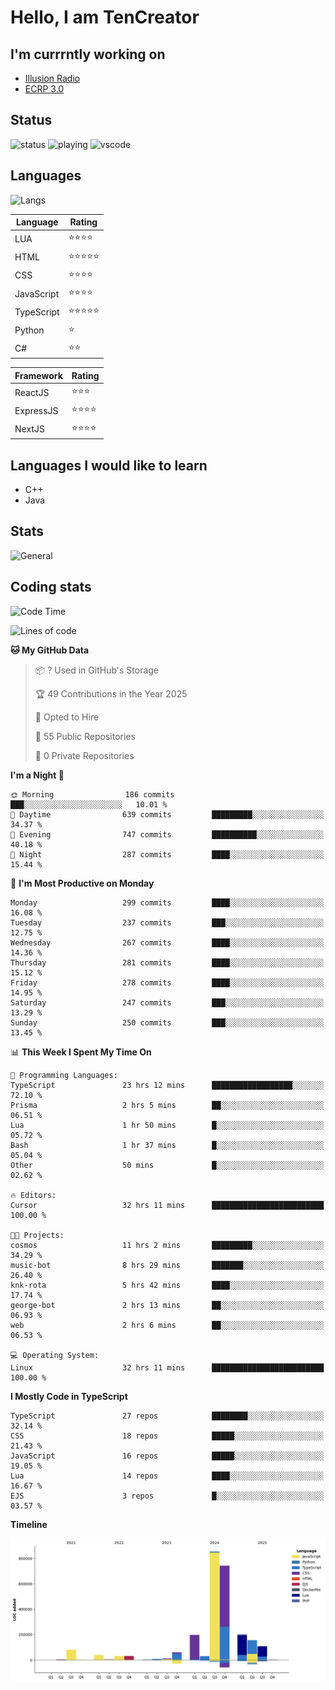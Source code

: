 # Hello, I am TenCreator

## I'm currrntly working on
- [Illusion Radio](https://illusionradio.co.uk/)
- [ECRP 3.0](http://github.com/Emerald-Coast-Roleplay/)

## Status
![status](https://api.statusbadges.me/badge/status/518334475038359555?simple=true&style=for-the-badge)
![playing](https://api.statusbadges.me/badge/playing/518334475038359555?style=for-the-badge)
![vscode](https://api.statusbadges.me/badge/vscode/518334475038359555?style=for-the-badge)

## Languages
![Langs](https://github-readme-stats.vercel.app/api/top-langs/?username=tencreator&layout=compact&theme=radical)


|Language|Rating|
|--------|------|
|LUA|⭐️⭐️⭐️⭐️|
|HTML|⭐️⭐️⭐️⭐️⭐️|
|CSS|⭐️⭐️⭐️⭐️|
|JavaScript|⭐️⭐️⭐️⭐️|
|TypeScript|⭐️⭐️⭐️⭐️⭐️|
|Python|⭐️|
|C#|⭐️⭐️ |

|Framework|Rating|
|--------|------|
|ReactJS|⭐️⭐️⭐|
|ExpressJS|⭐️⭐️⭐️⭐️|
|NextJS|⭐️⭐️⭐⭐️|

## Languages I would like to learn
- C++
- Java

## Stats
![General](https://github-readme-stats.vercel.app/api?username=tencreator&show_icons=true&theme=radical)

## Coding stats

<!--START_SECTION:waka-->
![Code Time](http://img.shields.io/badge/Code%20Time-425%20hrs%2026%20mins-blue)

![Lines of code](https://img.shields.io/badge/From%20Hello%20World%20I%27ve%20Written-1.9%20million%20lines%20of%20code-blue)

**🐱 My GitHub Data** 

> 📦 ? Used in GitHub's Storage 
 > 
> 🏆 49 Contributions in the Year 2025
 > 
> 💼 Opted to Hire
 > 
> 📜 55 Public Repositories 
 > 
> 🔑 0 Private Repositories 
 > 
**I'm a Night 🦉** 

```text
🌞 Morning                186 commits         ███░░░░░░░░░░░░░░░░░░░░░░   10.01 % 
🌆 Daytime                639 commits         █████████░░░░░░░░░░░░░░░░   34.37 % 
🌃 Evening                747 commits         ██████████░░░░░░░░░░░░░░░   40.18 % 
🌙 Night                  287 commits         ████░░░░░░░░░░░░░░░░░░░░░   15.44 % 
```
📅 **I'm Most Productive on Monday** 

```text
Monday                   299 commits         ████░░░░░░░░░░░░░░░░░░░░░   16.08 % 
Tuesday                  237 commits         ███░░░░░░░░░░░░░░░░░░░░░░   12.75 % 
Wednesday                267 commits         ████░░░░░░░░░░░░░░░░░░░░░   14.36 % 
Thursday                 281 commits         ████░░░░░░░░░░░░░░░░░░░░░   15.12 % 
Friday                   278 commits         ████░░░░░░░░░░░░░░░░░░░░░   14.95 % 
Saturday                 247 commits         ███░░░░░░░░░░░░░░░░░░░░░░   13.29 % 
Sunday                   250 commits         ███░░░░░░░░░░░░░░░░░░░░░░   13.45 % 
```


📊 **This Week I Spent My Time On** 

```text
💬 Programming Languages: 
TypeScript               23 hrs 12 mins      ██████████████████░░░░░░░   72.10 % 
Prisma                   2 hrs 5 mins        ██░░░░░░░░░░░░░░░░░░░░░░░   06.51 % 
Lua                      1 hr 50 mins        █░░░░░░░░░░░░░░░░░░░░░░░░   05.72 % 
Bash                     1 hr 37 mins        █░░░░░░░░░░░░░░░░░░░░░░░░   05.04 % 
Other                    50 mins             █░░░░░░░░░░░░░░░░░░░░░░░░   02.62 % 

🔥 Editors: 
Cursor                   32 hrs 11 mins      █████████████████████████   100.00 % 

🐱‍💻 Projects: 
cosmos                   11 hrs 2 mins       █████████░░░░░░░░░░░░░░░░   34.29 % 
music-bot                8 hrs 29 mins       ███████░░░░░░░░░░░░░░░░░░   26.40 % 
knk-rota                 5 hrs 42 mins       ████░░░░░░░░░░░░░░░░░░░░░   17.74 % 
george-bot               2 hrs 13 mins       ██░░░░░░░░░░░░░░░░░░░░░░░   06.93 % 
web                      2 hrs 6 mins        ██░░░░░░░░░░░░░░░░░░░░░░░   06.53 % 

💻 Operating System: 
Linux                    32 hrs 11 mins      █████████████████████████   100.00 % 
```

**I Mostly Code in TypeScript** 

```text
TypeScript               27 repos            ████████░░░░░░░░░░░░░░░░░   32.14 % 
CSS                      18 repos            █████░░░░░░░░░░░░░░░░░░░░   21.43 % 
JavaScript               16 repos            █████░░░░░░░░░░░░░░░░░░░░   19.05 % 
Lua                      14 repos            ████░░░░░░░░░░░░░░░░░░░░░   16.67 % 
EJS                      3 repos             █░░░░░░░░░░░░░░░░░░░░░░░░   03.57 % 
```



**Timeline**

![Lines of Code chart](https://raw.githubusercontent.com/tencreator/tencreator/main/assets/bar_graph.png)


<!--END_SECTION:waka-->
